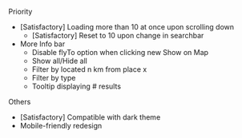 Priority
- [Satisfactory] Loading more than 10 at once upon scrolling down
    - [Satisfactory] Reset to 10 upon change in searchbar
- More Info bar
    - Disable flyTo option when clicking new Show on Map
    - Show all/Hide all
    - Filter by located n km from place x
    - Filter by type
    - Tooltip displaying # results

Others
- [Satisfactory] Compatible with dark theme
- Mobile-friendly redesign